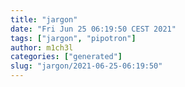 ```yaml
---
title: "jargon"
date: "Fri Jun 25 06:19:50 CEST 2021"
tags: ["jargon", "pipotron"]
author: m1ch3l
categories: ["generated"]
slug: "jargon/2021-06-25-06:19:50"
---
```



